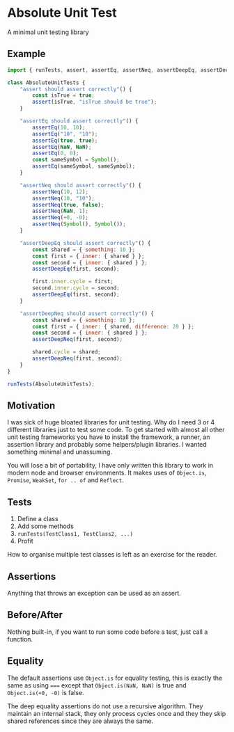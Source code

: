 # Absolute Unit Test

A minimal unit testing library

## Example

```javascript
import { runTests, assert, assertEq, assertNeq, assertDeepEq, assertDeepNeq } from "absolute_unit_test";

class AbsoluteUnitTests {
    "assert should assert correctly"() {
        const isTrue = true;
        assert(isTrue, "isTrue should be true");
    }

    "assertEq should assert correctly"() {
        assertEq(10, 10);
        assertEq("10", "10");
        assertEq(true, true);
        assertEq(NaN, NaN);
        assertEq(0, 0);
        const sameSymbol = Symbol();
        assertEq(sameSymbol, sameSymbol);
    }

    "assertNeq should assert correctly"() {
        assertNeq(10, 12);
        assertNeq(10, "10");
        assertNeq(true, false);
        assertNeq(NaN, 1);
        assertNeq(+0, -0);
        assertNeq(Symbol(), Symbol());
    }

    "assertDeepEq should assert correctly"() {
        const shared = { something: 10 };
        const first = { inner: { shared } };
        const second = { inner: { shared } };
        assertDeepEq(first, second);

        first.inner.cycle = first;
        second.inner.cycle = second;
        assertDeepEq(first, second);
    }

    "assertDeepNeq should assert correctly"() {
        const shared = { something: 10 };
        const first = { inner: { shared, difference: 20 } };
        const second = { inner: { shared } };
        assertDeepNeq(first, second);

        shared.cycle = shared;
        assertDeepNeq(first, second);
    }
}

runTests(AbsoluteUnitTests);
```

## Motivation

I was sick of huge bloated libraries for unit testing. Why do I need 3 or 4 different libraries just
to test some code. To get started with almost all other unit testing frameworks you have to install
the framework, a runner, an assertion library and probably some helpers/plugin libraries. I wanted
something minimal and unassuming.

You will lose a bit of portability, I have only written this library to work in modern node and
browser environments. It makes uses of `Object.is`, `Promise`, `WeakSet`, `for .. of` and `Reflect`.

## Tests

1. Define a class
2. Add some methods
3. `runTests(TestClass1, TestClass2, ...)`
4. Profit

How to organise multiple test classes is left as an exercise for the reader.

## Assertions

Anything that throws an exception can be used as an assert.

## Before/After

Nothing built-in, if you want to run some code before a test, just call a function.

## Equality

The default assertions use `Object.is` for equality testing, this is exactly the same as using `===`
except that `Object.is(NaN, NaN)` is true and `Object.is(+0, -0)` is false.

The deep equality assertions do not use a recursive algorithm. They maintain an internal stack, they
only process cycles once and they they skip shared references since they are always the same.
